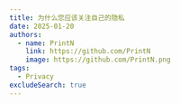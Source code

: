 ```yaml
---
title: 为什么您应该关注自己的隐私
date: 2025-01-20
authors:
  - name: PrintN
    link: https://github.com/PrintN
    image: https://github.com/PrintN.png
tags:
  - Privacy
excludeSearch: true
---
```


